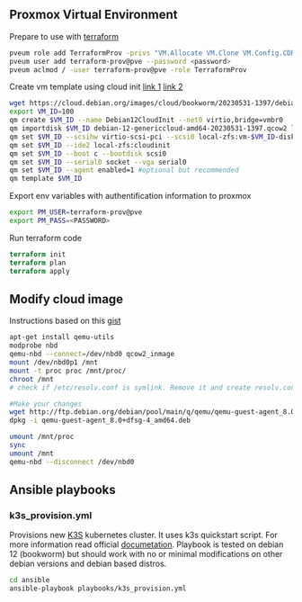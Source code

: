 ## Proxmox Virtual Environment

Prepare to use with [terraform](https://registry.terraform.io/providers/Telmate/proxmox/latest/docs)
```bash
pveum role add TerraformProv -privs "VM.Allocate VM.Clone VM.Config.CDROM VM.Config.CPU VM.Config.Cloudinit VM.Config.Disk VM.Config.HWType VM.Config.Memory VM.Config.Network VM.Config.Options VM.Monitor VM.Audit VM.PowerMgmt Datastore.AllocateSpace Datastore.Audit"
pveum user add terraform-prov@pve --password <password>
pveum aclmod / -user terraform-prov@pve -role TerraformProv
```
Create vm template using cloud init [link 1](https://ochoaprojects.github.io/posts/ProxMoxCloudInitImage/) [link 2](https://registry.terraform.io/providers/Telmate/proxmox/latest/docs/guides/cloud_init)

```bash
wget https://cloud.debian.org/images/cloud/bookworm/20230531-1397/debian-12-genericcloud-amd64-20230531-1397.qcow2
export VM_ID=100
qm create $VM_ID --name Debian12CloudInit --net0 virtio,bridge=vmbr0
qm importdisk $VM_ID debian-12-genericcloud-amd64-20230531-1397.qcow2 local-zfs
qm set $VM_ID --scsihw virtio-scsi-pci --scsi0 local-zfs:vm-$VM_ID-disk-0
qm set $VM_ID --ide2 local-zfs:cloudinit
qm set $VM_ID --boot c --bootdisk scsi0
qm set $VM_ID --serial0 socket --vga serial0
qm set $VM_ID --agent enabled=1 #optional but recommended
qm template $VM_ID
```
Export env variables with authentification information to proxmox
```bash
export PM_USER=terraform-prov@pve
export PM_PASS=<PASSWORD>
```

Run terraform code
```terraform
terraform init
terraform plan
terraform apply
```

## Modify cloud image
Instructions based on this [gist](https://gist.github.com/yuuichi-fujioka/10952389)
```bash
apt-get install qemu-utils
modprobe nbd
qemu-nbd --connect=/dev/nbd0 qcow2_inmage
mount /dev/nbd0p1 /mnt
mount -t proc proc /mnt/proc/
chroot /mnt
# check if /etc/resolv.conf is symlink. Remove it and create resolv.conf with your host dns configuration

#Make your changes
wget http://ftp.debian.org/debian/pool/main/q/qemu/qemu-guest-agent_8.0+dfsg-4_amd64.deb
dpkg -i qemu-guest-agent_8.0+dfsg-4_amd64.deb

umount /mnt/proc
sync
umount /mnt
qemu-nbd --disconnect /dev/nbd0
```

## Ansible playbooks

### k3s_provision.yml

Provisions new [K3S](https://k3s.io/) kubernetes cluster. It uses k3s quickstart script. For more information read official [documetation](https://docs.k3s.io/). Playbook is tested on debian 12 (bookworm) but should work with no or minimal modifications on other debian versions and debian based distros.

```bash
cd ansible
ansible-playbook playbooks/k3s_provision.yml
```